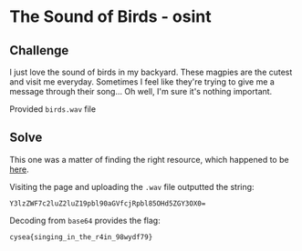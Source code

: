 # The Sound of Birds - osint

## Challenge

I just love the sound of birds in my backyard. These magpies are the cutest and visit me everyday. Sometimes I feel like they're trying to give me a message through their song... Oh well, I'm sure it's nothing important.

Provided `birds.wav` file

## Solve

This one was a matter of finding the right resource, which happened to be [here](https://futureboy.us/stegano/decinput.html).

Visiting the page and uploading the `.wav` file outputted the string:

`Y3lzZWF7c2luZ2luZ19pbl90aGVfcjRpbl85OHd5ZGY3OX0=`

Decoding from `base64` provides the flag:

`cysea{singing_in_the_r4in_98wydf79}`